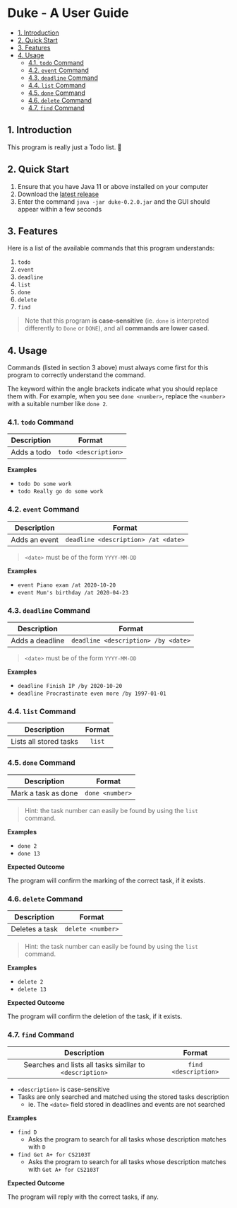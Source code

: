<!-- omit in toc -->
# Duke - A User Guide

- [1. Introduction](#1-introduction)
- [2. Quick Start](#2-quick-start)
- [3. Features](#3-features)
- [4. Usage](#4-usage)
  - [4.1. `todo` Command](#41-todo-command)
  - [4.2. `event` Command](#42-event-command)
  - [4.3. `deadline` Command](#43-deadline-command)
  - [4.4. `list` Command](#44-list-command)
  - [4.5. `done` Command](#45-done-command)
  - [4.6. `delete` Command](#46-delete-command)
  - [4.7. `find` Command](#47-find-command)

## 1. Introduction

This program is really just a Todo list. 🤗

## 2. Quick Start

1. Ensure that you have Java 11 or above installed on your computer
2. Download the [latest release](https://github.com/AaronCQL/duke/releases)
3. Enter the command `java -jar duke-0.2.0.jar` and the GUI should appear within a few seconds

## 3. Features

Here is a list of the available commands that this program understands:

1. `todo`
2. `event`
3. `deadline`
4. `list`
5. `done`
6. `delete`
7. `find`

> Note that this program **is case-sensitive** (ie. `done` is interpreted differently to `Done` or `DONE`), and all **commands are lower cased**.

## 4. Usage

Commands (listed in section 3 above) must always come first for this program to correctly understand the command.

The keyword within the angle brackets indicate what you should replace them with. For example, when you see `done <number>`, replace the `<number>` with a suitable number like `done 2`.

### 4.1. `todo` Command

| Description |        Format        |
| :---------: | :------------------: |
| Adds a todo | `todo <description>` |

**Examples**

- `todo Do some work`
- `todo Really go do some work`

### 4.2. `event` Command

|  Description  |               Format                |
| :-----------: | :---------------------------------: |
| Adds an event | `deadline <description> /at <date>` |

> `<date>` must be of the form `YYYY-MM-DD`

**Examples**

- `event Piano exam /at 2020-10-20`
- `event Mum's birthday /at 2020-04-23`

### 4.3. `deadline` Command

|   Description   |               Format                |
| :-------------: | :---------------------------------: |
| Adds a deadline | `deadline <description> /by <date>` |

> `<date>` must be of the form `YYYY-MM-DD`

**Examples**

- `deadline Finish IP /by 2020-10-20`
- `deadline Procrastinate even more /by 1997-01-01`

### 4.4. `list` Command

|      Description       | Format |
| :--------------------: | :----: |
| Lists all stored tasks | `list` |

### 4.5. `done` Command

|     Description     |     Format      |
| :-----------------: | :-------------: |
| Mark a task as done | `done <number>` |

> Hint: the task number can easily be found by using the `list` command.

**Examples**

- `done 2`
- `done 13`

**Expected Outcome**

The program will confirm the marking of the correct task, if it exists.

### 4.6. `delete` Command

|  Description   |      Format       |
| :------------: | :---------------: |
| Deletes a task | `delete <number>` |

> Hint: the task number can easily be found by using the `list` command.

**Examples**

- `delete 2`
- `delete 13`

**Expected Outcome**

The program will confirm the deletion of the task, if it exists.

### 4.7. `find` Command

|                      Description                       |        Format        |
| :----------------------------------------------------: | :------------------: |
| Searches and lists all tasks similar to `<description>` | `find <description>` |

- `<description>` is case-sensitive
- Tasks are only searched and matched using the stored tasks description
  - ie. The `<date>` field stored in deadlines and events are not searched

**Examples**

- `find D`
  - Asks the program to search for all tasks whose description matches with `D`
- `find Get A+ for CS2103T`
  - Asks the program to search for all tasks whose description matches with `Get A+ for CS2103T`

**Expected Outcome**

The program will reply with the correct tasks, if any.
